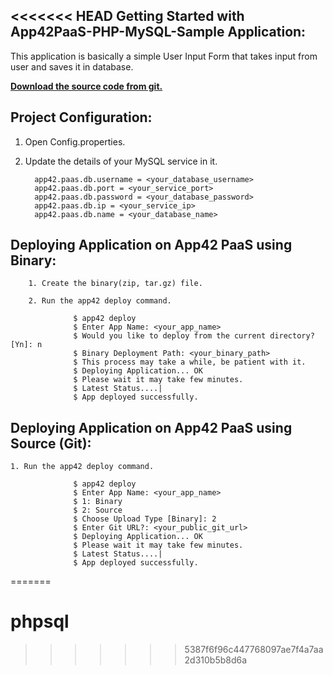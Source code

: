 <<<<<<< HEAD
Getting Started with App42PaaS-PHP-MySQL-Sample Application:
----------------------------------------------------

This application is basically a simple User Input Form that takes input from user and saves it in database.

<b>[Download the source code from git.](https://github.com/shephertz/App42PaaS-Php-MySQL-Sample/archive/master.zip)</b>

Project Configuration:
----------------------

1. Open Config.properties.

2. Update the details of your MySQL service in it.

         app42.paas.db.username = <your_database_username>
         app42.paas.db.port = <your_service_port>
         app42.paas.db.password = <your_database_password>
         app42.paas.db.ip = <your_service_ip>
         app42.paas.db.name = <your_database_name>
		 

Deploying Application on App42 PaaS using Binary:
---------------------------------------------------
         
		1. Create the binary(zip, tar.gz) file.
		
		2. Run the app42 deploy command.
		
				  $ app42 deploy
                  $ Enter App Name: <your_app_name>
                  $ Would you like to deploy from the current directory? [Yn]: n
                  $ Binary Deployment Path: <your_binary_path>
                  $ This process may take a while, be patient with it.
                  $ Deploying Application... OK
                  $ Please wait it may take few minutes.
                  $ Latest Status....|
                  $ App deployed successfully.
				  

Deploying Application on App42 PaaS using Source (Git):
--------------------------------------------------------

	1. Run the app42 deploy command.
	
				  $ app42 deploy
                  $ Enter App Name: <your_app_name>
				  $ 1: Binary
				  $	2: Source
				  $ Choose Upload Type [Binary]: 2
				  $ Enter Git URL?: <your_public_git_url>
				  $ Deploying Application... OK
                  $ Please wait it may take few minutes.
                  $ Latest Status....|
                  $ App deployed successfully.
=======
# phpsql
>>>>>>> 5387f6f96c447768097ae7f4a7aa2d310b5b8d6a
